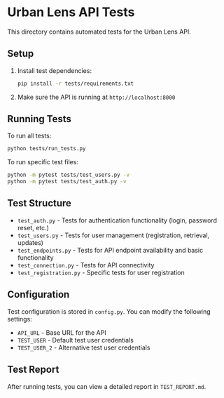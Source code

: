 # Urban Lens API Tests

This directory contains automated tests for the Urban Lens API.

## Setup

1. Install test dependencies:
   ```bash
   pip install -r tests/requirements.txt
   ```

2. Make sure the API is running at `http://localhost:8000`

## Running Tests

To run all tests:
```bash
python tests/run_tests.py
```

To run specific test files:
```bash
python -m pytest tests/test_users.py -v
python -m pytest tests/test_auth.py -v
```

## Test Structure

- `test_auth.py` - Tests for authentication functionality (login, password reset, etc.)
- `test_users.py` - Tests for user management (registration, retrieval, updates)
- `test_endpoints.py` - Tests for API endpoint availability and basic functionality
- `test_connection.py` - Tests for API connectivity
- `test_registration.py` - Specific tests for user registration

## Configuration

Test configuration is stored in `config.py`. You can modify the following settings:
- `API_URL` - Base URL for the API
- `TEST_USER` - Default test user credentials
- `TEST_USER_2` - Alternative test user credentials

## Test Report

After running tests, you can view a detailed report in `TEST_REPORT.md`. 